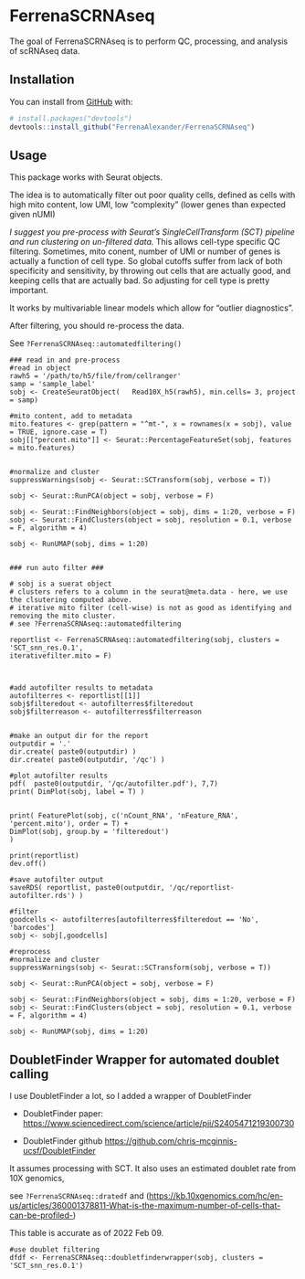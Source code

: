 
<!-- README.md is generated from README.Rmd. Please edit that file -->

# FerrenaSCRNAseq

<!-- badges: start -->
<!-- badges: end -->

The goal of FerrenaSCRNAseq is to perform QC, processing, and analysis
of scRNAseq data.

## Installation

You can install from [GitHub](https://github.com/) with:

``` r
# install.packages("devtools")
devtools::install_github("FerrenaAlexander/FerrenaSCRNAseq")
```

## Usage

This package works with Seurat objects.

The idea is to automatically filter out poor quality cells, defined as
cells with high mito content, low UMI, low “complexity” (lower genes
than expected given nUMI)

*I suggest you pre-process with Seurat’s SingleCellTransform (SCT)
pipeline and run clustering on un-filtered data.* This allows cell-type
specific QC filtering. Sometimes, mito conent, number of UMI or number
of genes is actually a function of cell type. So global cutoffs suffer
from lack of both specificity and sensitivity, by throwing out cells
that are actually good, and keeping cells that are actually bad. So
adjusting for cell type is pretty important.

It works by multivariable linear models which allow for “outlier
diagnostics”.

After filtering, you should re-process the data.

See `?FerrenaSCRNAseq::automatedfiltering()`

    ### read in and pre-process
    #read in object
    rawh5 = '/path/to/h5/file/from/cellranger'
    samp = 'sample_label'
    sobj <- CreateSeuratObject(   Read10X_h5(rawh5), min.cells= 3, project = samp)

    #mito content, add to metadata
    mito.features <- grep(pattern = "^mt-", x = rownames(x = sobj), value = TRUE, ignore.case = T)
    sobj[["percent.mito"]] <- Seurat::PercentageFeatureSet(sobj, features = mito.features)


    #normalize and cluster
    suppressWarnings(sobj <- Seurat::SCTransform(sobj, verbose = T))

    sobj <- Seurat::RunPCA(object = sobj, verbose = F)

    sobj <- Seurat::FindNeighbors(object = sobj, dims = 1:20, verbose = F)
    sobj <- Seurat::FindClusters(object = sobj, resolution = 0.1, verbose = F, algorithm = 4)

    sobj <- RunUMAP(sobj, dims = 1:20)


    ### run auto filter ###

    # sobj is a suerat object
    # clusters refers to a column in the seurat@meta.data - here, we use the clsutering computed above.
    # iterative mito filter (cell-wise) is not as good as identifying and removing the mito cluster.
    # see ?FerrenaSCRNAseq::automatedfiltering

    reportlist <- FerrenaSCRNAseq::automatedfiltering(sobj, clusters = 'SCT_snn_res.0.1',
    iterativefilter.mito = F)



    #add autofilter results to metadata
    autofilterres <- reportlist[[1]]
    sobj$filteredout <- autofilterres$filteredout
    sobj$filterreason <- autofilterres$filterreason


    #make an output dir for the report
    outputdir = '.'
    dir.create( paste0(outputdir) )
    dir.create( paste0(outputdir, '/qc') )

    #plot autofilter results
    pdf(  paste0(outputdir, '/qc/autofilter.pdf'), 7,7)
    print( DimPlot(sobj, label = T) )


    print( FeaturePlot(sobj, c('nCount_RNA', 'nFeature_RNA', 'percent.mito'), order = T) + 
    DimPlot(sobj, group.by = 'filteredout')
    )

    print(reportlist)
    dev.off()

    #save autofilter output
    saveRDS( reportlist, paste0(outputdir, '/qc/reportlist-autofilter.rds') )

    #filter
    goodcells <- autofilterres[autofilterres$filteredout == 'No', 'barcodes']
    sobj <- sobj[,goodcells]

    #reprocess
    #normalize and cluster
    suppressWarnings(sobj <- Seurat::SCTransform(sobj, verbose = T))

    sobj <- Seurat::RunPCA(object = sobj, verbose = F)

    sobj <- Seurat::FindNeighbors(object = sobj, dims = 1:20, verbose = F)
    sobj <- Seurat::FindClusters(object = sobj, resolution = 0.1, verbose = F, algorithm = 4)

    sobj <- RunUMAP(sobj, dims = 1:20)

## DoubletFinder Wrapper for automated doublet calling

I use DoubletFinder a lot, so I added a wrapper of DoubletFinder

-   DoubletFinder paper:
    <https://www.sciencedirect.com/science/article/pii/S2405471219300730>

-   DoubletFinder github
    <https://github.com/chris-mcginnis-ucsf/DoubletFinder>

It assumes processing with SCT. It also uses an estimated doublet rate
from 10X genomics,

see `?FerrenaSCRNAseq::dratedf` and
(<https://kb.10xgenomics.com/hc/en-us/articles/360001378811-What-is-the-maximum-number-of-cells-that-can-be-profiled->)

This table is accurate as of 2022 Feb 09.

    #use doublet filtering
    dfdf <- FerrenaSCRNAseq::doubletfinderwrapper(sobj, clusters = 'SCT_snn_res.0.1')
